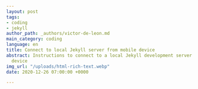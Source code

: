 ```yaml
---
layout: post
tags:
- coding
- jekyll
author_path: _authors/victor-de-leon.md
main_category: coding
language: en
title: Connect to local Jekyll server from mobile device
abstract: Instructions to connect to a local Jekyll development server from a mobile
  device
img_url: "/uploads/html-rich-text.webp"
date: 2020-12-26 07:00:00 +0000

---
```


